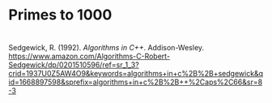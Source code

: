 # Primes to 1000 


# 
Sedgewick, R. (1992). *Algorithms in C++*. Addison-Wesley. <https://www.amazon.com/Algorithms-C-Robert-Sedgewick/dp/0201510596/ref=sr_1_3?crid=1937U0Z5AW4O9&keywords=algorithms+in+c%2B%2B+sedgewick&qid=1668897598&sprefix=algorithms+in+c%2B%2B++%2Caps%2C66&sr=8-3>
